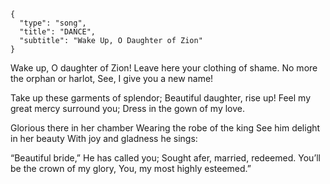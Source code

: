 ```
{
  "type": "song",
  "title": "DANCE",
  "subtitle": "Wake Up, O Daughter of Zion"
}
```

Wake up, O daughter of Zion!
Leave here your clothing of shame.
No more the orphan or harlot,
See, I give you a new name!

Take up these garments of splendor;
Beautiful daughter, rise up!
Feel my great mercy surround you;
Dress in the gown of my love.

Glorious there in her chamber
Wearing the robe of the king
See him delight in her beauty
With joy and gladness he sings:

“Beautiful bride,” He has called you;
Sought afer, married, redeemed.
You’ll be the crown of my glory,
You, my most highly esteemed.”
